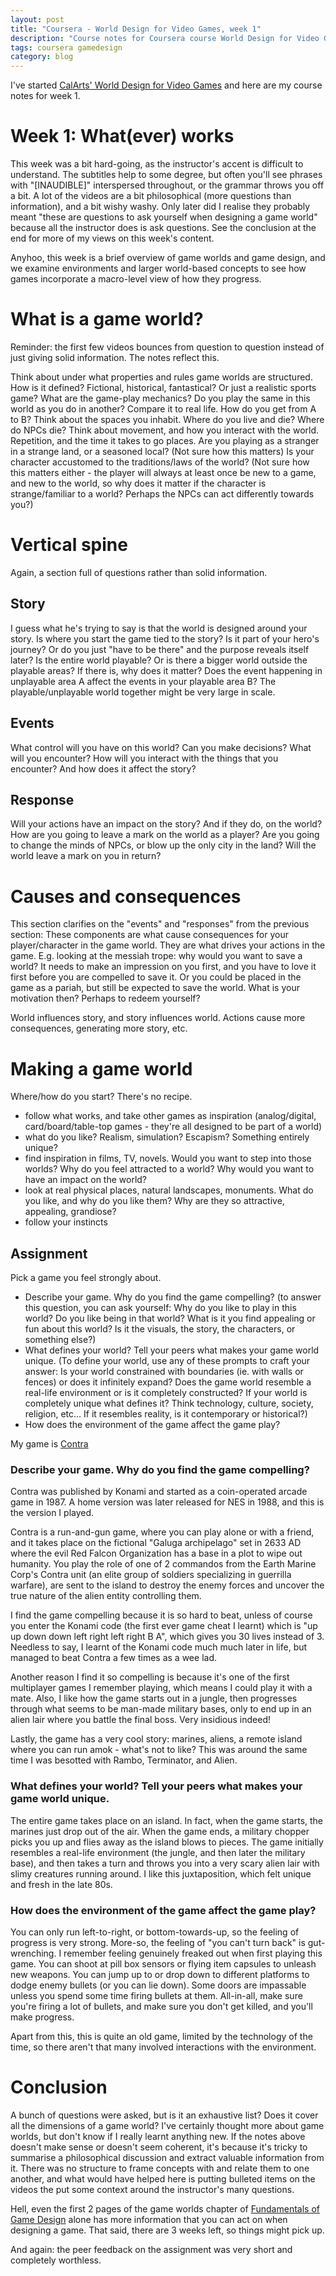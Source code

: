 ```yaml
---
layout: post
title: "Coursera - World Design for Video Games, week 1"
description: "Course notes for Coursera course World Design for Video Games, week 1"
tags: coursera gamedesign
category: blog
---
```


I've started [CalArts' World Design for Video Games](https://www.coursera.org/learn/video-game-world) and here are my course notes for week 1.

# Week 1: What(ever) works

This week was a bit hard-going, as the instructor's accent is difficult to understand. The subtitles help to some degree, but often you'll see phrases with "\[INAUDIBLE]" interspersed throughout, or the grammar throws you off a bit. A lot of the videos are a bit philosophical (more questions than information), and a bit wishy washy. Only later did I realise they probably meant "these are questions to ask yourself when designing a game world" because all the instructor does is ask questions. See the conclusion at the end for more of my views on this week's content.

Anyhoo, this week is a brief overview of game worlds and game design, and we examine environments and larger world-based concepts to see how games incorporate a macro-level view of how they progress.

# What is a game world?

Reminder: the first few videos bounces from question to question instead of just giving solid information. The notes reflect this.

Think about under what properties and rules game worlds are structured.
How is it defined? Fictional, historical, fantastical? Or just a realistic sports game?
What are the game-play mechanics? Do you play the same in this world as you do in another?
Compare it to real life. How do you get from A to B?
Think about the spaces you inhabit. Where do you live and die? Where do NPCs die?
Think about movement, and how you interact with the world.
Repetition, and the time it takes to go places.
Are you playing as a stranger in a strange land, or a seasoned local? (Not sure how this matters)
Is your character accustomed to the traditions/laws of the world? (Not sure how this matters either - the player will always at least once be new to a game, and new to the world, so why does it matter if the character is strange/familiar to a world? Perhaps the NPCs can act differently towards you?)

# Vertical spine

Again, a section full of questions rather than solid information.

## Story 

I guess what he's trying to say is that the world is designed around your story. 
Is where you start the game tied to the story? Is it part of your hero's journey? Or do you just "have to be there" and the purpose reveals itself later?
Is the entire world playable? Or is there a bigger world outside the playable areas? If there is, why does it matter? Does the event happening in unplayable area A affect the events in your playable area B? The playable/unplayable world together might be very large in scale.

## Events

What control will you have on this world?
Can you make decisions?
What will you encounter?
How will you interact with the things that you encounter? And how does it affect the story?

## Response

Will your actions have an impact on the story? And if they do, on the world?
How are you going to leave a mark on the world as a player? Are you going to change the minds of NPCs, or blow up the only city in the land?
Will the world leave a mark on you in return?

# Causes and consequences

This section clarifies on the "events" and "responses" from the previous section: These components are what cause consequences for your player/character in the game world. They are what drives your actions in the game.
E.g. looking at the messiah trope: why would you want to save a world? It needs to make an impression on you first, and you have to love it first before you are compelled to save it.
Or you could be placed in the game as a pariah, but still be expected to save the world. What is your motivation then? Perhaps to redeem yourself?

World influences story, and story influences world. Actions cause more consequences, generating more story, etc.

# Making a game world

Where/how do you start? There's no recipe.
- follow what works, and take other games as inspiration (analog/digital, card/board/table-top games - they're all designed to be part of a world)
- what do you like? Realism, simulation? Escapism? Something entirely unique?
- find inspiration in films, TV, novels. Would you want to step into those worlds? Why do you feel attracted to a world? Why would you want to have an impact on the world?
- look at real physical places, natural landscapes, monuments. What do you like, and why do you like them? Why are they so attractive, appealing, grandiose?
- follow your instincts

## Assignment

Pick a game you feel strongly about.

- Describe your game. Why do you find the game compelling? (to answer this question, you can ask yourself: Why do you like to play in this world? Do you like being in that world? What is it you find appealing or fun about this world? Is it the visuals, the story, the characters, or something else?)
- What defines your world? Tell your peers what makes your game world unique. (To define your world, use any of these prompts to craft your answer: Is your world constrained with boundaries (ie. with walls or fences) or does it infinitely expand? Does the game world resemble a real-life environment or is it completely constructed? If your world is completely unique what defines it? Think technology, culture, society, religion, etc… If it resembles reality, is it contemporary or historical?)
- How does the environment of the game affect the game play?

My game is [Contra](https://en.wikipedia.org/wiki/Contra_(video_game))

### Describe your game. Why do you find the game compelling? 

Contra was published by Konami and started as a coin-operated arcade game in 1987. A home version was later released for NES in 1988, and this is the version I played.

Contra is a run-and-gun game, where you can play alone or with a friend, and it takes place on the fictional "Galuga archipelago" set in 2633 AD where the evil Red Falcon Organization has a base in a plot to wipe out humanity. You play the role of one of 2 commandos from the Earth Marine Corp's Contra unit (an elite group of soldiers specializing in guerrilla warfare), are sent to the island to destroy the enemy forces and uncover the true nature of the alien entity controlling them.

I find the game compelling because it is so hard to beat, unless of course you enter the Konami code (the first ever game cheat I learnt) which is "up up down down left right left right B A", which gives you 30 lives instead of 3. Needless to say, I learnt of the Konami code much much later in life, but managed to beat Contra a few times as a wee lad.

Another reason I find it so compelling is because it's one of the first multiplayer games I remember playing, which means I could play it with a mate. Also, I like how the game starts out in a jungle, then progresses through what seems to be man-made military bases, only to end up in an alien lair where you battle the final boss. Very insidious indeed!

Lastly, the game has a very cool story: marines, aliens, a remote island where you can run amok - what's not to like? This was around the same time I was besotted with Rambo, Terminator, and Alien.

### What defines your world? Tell your peers what makes your game world unique.

The entire game takes place on an island. In fact, when the game starts, the marines just drop out of the air. When the game ends, a military chopper picks you up and flies away as the island blows to pieces. The game initially resembles a real-life environment (the jungle, and then later the military base), and then takes a turn and throws you into a very scary alien lair with slimy creatures running around. I like this juxtaposition, which felt unique and fresh in the late 80s.

### How does the environment of the game affect the game play?

You can only run left-to-right, or bottom-towards-up, so the feeling of progress is very strong. More-so, the feeling of "you can't turn back" is gut-wrenching. I remember feeling genuinely freaked out when first playing this game. You can shoot at pill box sensors or flying item capsules to unleash new weapons. You can jump up to or drop down to different platforms to dodge enemy bullets (or you can lie down). Some doors are impassable unless you spend some time firing bullets at them. All-in-all, make sure you're firing a lot of bullets, and make sure you don't get killed, and you'll make progress.

Apart from this, this is quite an old game, limited by the technology of the time, so there aren't that many involved interactions with the environment.

# Conclusion

A bunch of questions were asked, but is it an exhaustive list? Does it cover all the dimensions of a game world? I've certainly thought more about game worlds, but don't know if I really learnt anything new. If the notes above doesn't make sense or doesn't seem coherent, it's because it's tricky to summarise a philosophical discussion and extract valuable information from it. There was no structure to frame concepts with and relate them to one another, and what would have helped here is putting bulleted items on the videos the put some context around the instructor's many questions.

Hell, even the first 2 pages of the game worlds chapter of [Fundamentals of Game Design](https://www.oreilly.com/library/view/fundamentals-of-game/9780133435726/) alone has more information that you can act on when designing a game. That said, there are 3 weeks left, so things might pick up.

And again: the peer feedback on the assignment was very short and completely worthless.
